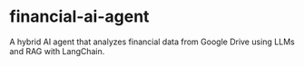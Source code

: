 # financial-ai-agent
A hybrid AI agent that analyzes financial data from Google Drive using LLMs and RAG with LangChain.
